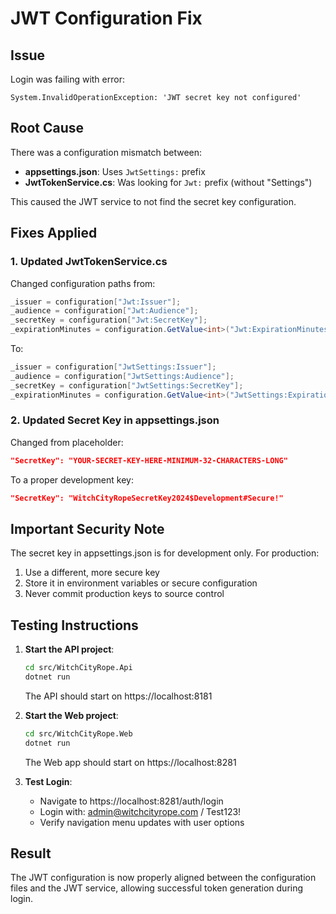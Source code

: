 # JWT Configuration Fix

## Issue
Login was failing with error:
```
System.InvalidOperationException: 'JWT secret key not configured'
```

## Root Cause
There was a configuration mismatch between:
- **appsettings.json**: Uses `JwtSettings:` prefix
- **JwtTokenService.cs**: Was looking for `Jwt:` prefix (without "Settings")

This caused the JWT service to not find the secret key configuration.

## Fixes Applied

### 1. Updated JwtTokenService.cs
Changed configuration paths from:
```csharp
_issuer = configuration["Jwt:Issuer"];
_audience = configuration["Jwt:Audience"];
_secretKey = configuration["Jwt:SecretKey"];
_expirationMinutes = configuration.GetValue<int>("Jwt:ExpirationMinutes", 60);
```

To:
```csharp
_issuer = configuration["JwtSettings:Issuer"];
_audience = configuration["JwtSettings:Audience"];
_secretKey = configuration["JwtSettings:SecretKey"];
_expirationMinutes = configuration.GetValue<int>("JwtSettings:ExpirationMinutes", 60);
```

### 2. Updated Secret Key in appsettings.json
Changed from placeholder:
```json
"SecretKey": "YOUR-SECRET-KEY-HERE-MINIMUM-32-CHARACTERS-LONG"
```

To a proper development key:
```json
"SecretKey": "WitchCityRopeSecretKey2024$Development#Secure!"
```

## Important Security Note
The secret key in appsettings.json is for development only. For production:
1. Use a different, more secure key
2. Store it in environment variables or secure configuration
3. Never commit production keys to source control

## Testing Instructions

1. **Start the API project**:
   ```bash
   cd src/WitchCityRope.Api
   dotnet run
   ```
   The API should start on https://localhost:8181

2. **Start the Web project**:
   ```bash
   cd src/WitchCityRope.Web
   dotnet run
   ```
   The Web app should start on https://localhost:8281

3. **Test Login**:
   - Navigate to https://localhost:8281/auth/login
   - Login with: admin@witchcityrope.com / Test123!
   - Verify navigation menu updates with user options

## Result
The JWT configuration is now properly aligned between the configuration files and the JWT service, allowing successful token generation during login.